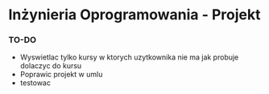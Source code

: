 # Inżynieria Oprogramowania - Projekt

### TO-DO

- Wyswietlac tylko kursy w ktorych uzytkownika nie ma jak probuje dolaczyc do kursu
- Poprawic projekt w umlu
- testowac
